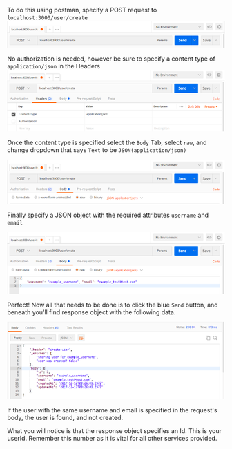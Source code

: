 To do this using postman, specify a POST request to `localhost:3000/user/create`
![postman user creation 1](/assets/postman_user_creation_1.png)

No authorization is needed, however be sure to specify a content type of
`application/json` in the Headers
![postman user creation 2](/assets/postman_user_creation_2.png)

Once the content type is specified select the `Body` Tab, select `raw`, and
change dropdown that says `Text` to be `JSON(application/json)`

![postman user creation 3](/assets/postman_user_creation_3.png)

Finally specify a JSON object with the required attributes `username` and
`email`

![postman user creation 4](/assets/postman_user_creation_4.png)

Perfect! Now all that needs to be done is to click the blue `Send` button, and
beneath you'll find response object with the following data.

![postman user creation 5](/assets/postman_user_creation_5.png)

If the user with the same username and email is specified in the request's body,
the user is found, and not created.

What you will notice is that the response object specifies an Id. This is your
userId. Remember this number as it is vital for all other services provided.
